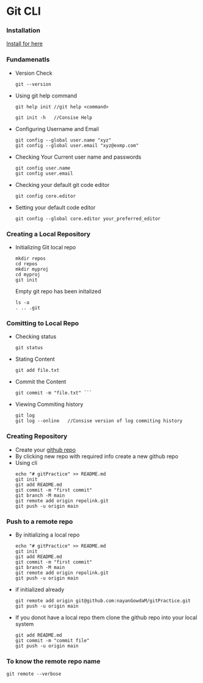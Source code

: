 # Git CLI

### Installation
[Install for here](https://www.atlassian.com/git/tutorials/install-git)

### Fundamenatls
* Version Check
    ```git
    git --version
    ```
* Using git help command 
    ```git 
    git help init //git help <command>
    
    git init -h   //Consise Help
    ```
* Configuring Username and Email
    ```git 
    git config --global user.name "xyz"
    git config --global user.email "xyz@exmp.com"
    ```

* Checking Your Current user name and passwords
    ```git 
    git config user.name
    git config user.email
    ```

* Checking your default git code editor
    ```git 
    git config core.editor
    ```
* Setting your default code editor 
    ```git 
    git config --global core.editor your_preferred_editor
    ```

### Creating a Local Repository
* Initializing Git local repo
    ```git
    mkdir repos
    cd repos
    mkdir myproj
    cd myproj
    git init
    ```
    Empty git repo has been initalized
    ```git
    ls -a
    . .. .git
    ```
### Comitting to Local Repo
* Checking status
    ```git 
    git status
    ```
* Stating Content
    ```git 
    git add file.txt
    ```
* Commit the Content
    ```git 
    git commit -m "file.txt" ```
* Viewing Commiting history
    ```git 
    git log
    git log --online   //Consise version of log commiting history
    ```

### Creating Repository
* Create your [github repo](https://github.com/)
* By clicking new repo with required info create a new github repo
* Using cli
    ```git 
    echo "# gitPractice" >> README.md
    git init
    git add README.md
    git commit -m "first commit"
    git branch -M main
    git remote add origin repolink.git
    git push -u origin main
    ```

### Push to a remote repo
* By initializing a local repo
    ```git 
    echo "# gitPractice" >> README.md
    git init
    git add README.md
    git commit -m "first commit"
    git branch -M main
    git remote add origin repolink.git
    git push -u origin main
    ```
* if initialized already
    ```
    git remote add origin git@github.com:nayanGowdaM/gitPractice.git
    git push -u origin main
    ```
* If you donot have a local repo them clone the github repo into your local system
    ```git 
    git add README.md
    git commit -m "commit file"
    git push -u origin main
    ```
### To know the remote repo name
```git 
git remote --verbose
```
